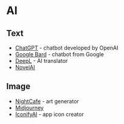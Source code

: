 # AI

## Text

- [ChatGPT](https://chat.openai.com/) - chatbot developed by OpenAI
- [Google Bard](https://bard.google.com/) - chatbot from Google
- [DeepL](https://www.deepl.com/translator) - AI translator
- [NovelAI](https://novelai.net/)

## Image

- [NightCafe](https://nightcafe.studio/) - art generator
- [Midjourney](https://midjourney.com/)
- [IconifyAI](https://www.iconifyai.com/) - app icon creator
